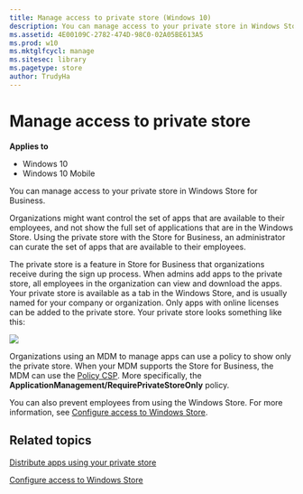 ```yaml
---
title: Manage access to private store (Windows 10)
description: You can manage access to your private store in Windows Store for Business.
ms.assetid: 4E00109C-2782-474D-98C0-02A05BE613A5
ms.prod: w10
ms.mktglfcycl: manage
ms.sitesec: library
ms.pagetype: store
author: TrudyHa
---
```


# Manage access to private store


**Applies to**

-   Windows 10
-   Windows 10 Mobile

You can manage access to your private store in Windows Store for Business.

Organizations might want control the set of apps that are available to their employees, and not show the full set of applications that are in the Windows Store. Using the private store with the Store for Business, an administrator can curate the set of apps that are available to their employees.

The private store is a feature in Store for Business that organizations receive during the sign up process. When admins add apps to the private store, all employees in the organization can view and download the apps. Your private store is available as a tab in the Windows Store, and is usually named for your company or organization. Only apps with online licenses can be added to the private store. Your private store looks something like this:

![](images/wsfb-wsappprivatestore.png)

Organizations using an MDM to manage apps can use a policy to show only the private store. When your MDM supports the Store for Business, the MDM can use the [Policy CSP](https://msdn.microsoft.com/library/windows/hardware/dn904962.aspx#group-policy-table). More specifically, the **ApplicationManagement/RequirePrivateStoreOnly** policy.

You can also prevent employees from using the Windows Store. For more information, see [Configure access to Windows Store](stop-employees-from-using-the-windows-store.md).

## Related topics


[Distribute apps using your private store](distribute-apps-from-your-private-store.md)

[Configure access to Windows Store](stop-employees-from-using-the-windows-store.md)

 

 






